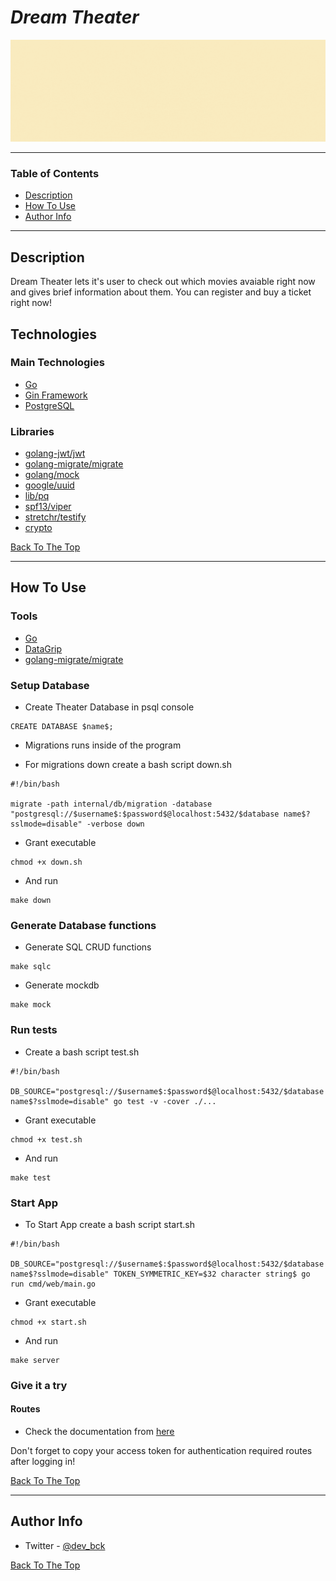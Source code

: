 # _Dream Theater_

![Project Image](./project.gif)

---

### Table of Contents

- [Description](#description)
- [How To Use](#how-to-use)
- [Author Info](#author-info)

---

## Description

Dream Theater lets it's user to check out which movies avaiable right now and gives brief information about them. You can register and buy a ticket right now!

## Technologies

### Main Technologies

- [Go](https://go.dev/)
- [Gin Framework](https://github.com/gin-gonic/gin)
- [PostgreSQL](https://www.postgresql.org/)

### Libraries

- [golang-jwt/jwt](https://github.com/golang-jwt/jwt)
- [golang-migrate/migrate](https://github.com/golang-migrate/migrate)
- [golang/mock](https://github.com/golang/mock)
- [google/uuid](https://github.com/google/uuid)
- [lib/pq](https://github.com/lib/pq)
- [spf13/viper](https://github.com/spf13/viper)
- [stretchr/testify](https://github.com/stretchr/testify)
- [crypto](https://golang.org/x/crypto)

[Back To The Top](#dream-theater)

---

## How To Use

### Tools

- [Go](https://go.dev/dl/)
- [DataGrip](https://www.jetbrains.com/datagrip/download/#section=mac)
- [golang-migrate/migrate](https://github.com/golang-migrate/migrate)

### Setup Database

- Create Theater Database in psql console

```
CREATE DATABASE $name$;
```

- Migrations runs inside of the program

- For migrations down create a bash script down.sh

```
#!/bin/bash

migrate -path internal/db/migration -database "postgresql://$username$:$password$@localhost:5432/$database name$?sslmode=disable" -verbose down
```

- Grant executable

```
chmod +x down.sh
```

- And run

```
make down
```

### Generate Database functions

- Generate SQL CRUD functions

```
make sqlc
```

- Generate mockdb

```
make mock
```

### Run tests

- Create a bash script test.sh

```
#!/bin/bash

DB_SOURCE="postgresql://$username$:$password$@localhost:5432/$database name$?sslmode=disable" go test -v -cover ./...
```

- Grant executable

```
chmod +x test.sh
```

- And run

```
make test
```

### Start App

- To Start App create a bash script start.sh

```
#!/bin/bash

DB_SOURCE="postgresql://$username$:$password$@localhost:5432/$database name$?sslmode=disable" TOKEN_SYMMETRIC_KEY=$32 character string$ go run cmd/web/main.go
```

- Grant executable

```
chmod +x start.sh
```

- And run

```
make server
```

### Give it a try

#### Routes

- Check the documentation from [here](https://documenter.getpostman.com/view/21428220/VUqpsxJX)

Don't forget to copy your access token for authentication required routes after logging in!

[Back To The Top](#dream-theater)

---

## Author Info

- Twitter - [@dev_bck](https://twitter.com/dev_bck)

[Back To The Top](#dream-theater)

